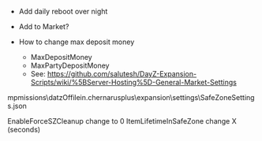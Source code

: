 * Add daily reboot over night

* Add to Market?

* How to change max deposit money
  * MaxDepositMoney
  * MaxPartyDepositMoney
  * See: https://github.com/salutesh/DayZ-Expansion-Scripts/wiki/%5BServer-Hosting%5D-General-Market-Settings

mpmissions\datzOffilein.chernarusplus\expansion\settings\SafeZoneSettings.json

EnableForceSZCleanup change to 0
ItemLifetimeInSafeZone change X (seconds)
